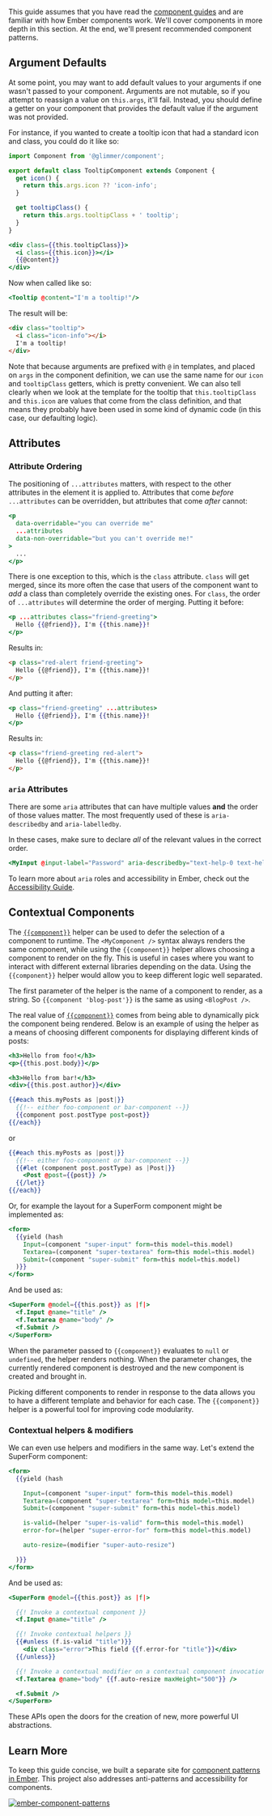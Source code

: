 This guide assumes that you have read the [component guides](../../components/)
and are familiar with how Ember components work. We'll cover components in more
depth in this section. At the end, we'll present recommended component patterns.

## Argument Defaults

At some point, you may want to add default values to your arguments if one
wasn't passed to your component. Arguments are not mutable, so if you attempt to
reassign a value on `this.args`, it'll fail. Instead, you should define a getter
on your component that provides the default value if the argument was not
provided.

For instance, if you wanted to create a tooltip icon that had a standard icon
and class, you could do it like so:

```javascript {data-filename=app/components/tooltip.js}
import Component from '@glimmer/component';

export default class TooltipComponent extends Component {
  get icon() {
    return this.args.icon ?? 'icon-info';
  }

  get tooltipClass() {
    return this.args.tooltipClass + ' tooltip';
  }
}
```

```handlebars {data-filename=app/components/tooltip.hbs}
<div class={{this.tooltipClass}}>
  <i class={{this.icon}}></i>
  {{@content}}
</div>
```

Now when called like so:

```handlebars
<Tooltip @content="I'm a tooltip!"/>
```

The result will be:

```html
<div class="tooltip">
  <i class="icon-info"></i>
  I'm a tooltip!
</div>
```

Note that because arguments are prefixed with `@` in templates, and placed on
`args` in the component definition, we can use the same name for our `icon` and
`tooltipClass` getters, which is pretty convenient. We can also tell clearly
when we look at the template for the tooltip that `this.tooltipClass` and
`this.icon` are values that come from the class definition, and that means they
probably have been used in some kind of dynamic code (in this case, our
defaulting logic).

## Attributes

### Attribute Ordering

The positioning of `...attributes` matters, with respect to the other attributes
in the element it is applied to. Attributes that come _before_ `...attributes`
can be overridden, but attributes that come _after_ cannot:

```handlebars
<p
  data-overridable="you can override me"
  ...attributes
  data-non-overridable="but you can't override me!"
>
  ...
</p>
```

There is one exception to this, which is the `class` attribute. `class` will get
merged, since its more often the case that users of the component want to _add_
a class than completely override the existing ones. For `class`, the order of
`...attributes` will determine the order of merging. Putting it before:

```handlebars
<p ...attributes class="friend-greeting">
  Hello {{@friend}}, I'm {{this.name}}!
</p>
```

Results in:

```html
<p class="red-alert friend-greeting">
  Hello {{@friend}}, I'm {{this.name}}!
</p>
```

And putting it after:

```handlebars
<p class="friend-greeting" ...attributes>
  Hello {{@friend}}, I'm {{this.name}}!
</p>
```

Results in:

```html
<p class="friend-greeting red-alert">
  Hello {{@friend}}, I'm {{this.name}}!
</p>
```

### `aria` Attributes

There are some `aria` attributes that can have multiple values **and** the order of those values matter.
The most frequently used of these is `aria-describedby` and `aria-labelledby`.

In these cases, make sure to declare _all_ of the relevant values in the correct order.

```handlebars
<MyInput @input-label="Password" aria-describedby="text-help-0 text-help-1" />
```

To learn more about `aria` roles and accessibility in Ember, check out the [Accessibility Guide](../../reference/accessibility-guide/).

## Contextual Components

The [`{{component}}`](https://api.emberjs.com/ember/4.11.0/classes/Ember.Templates.helpers/methods/component?anchor=component)
helper can be used to defer the selection of a component to runtime. The
`<MyComponent />` syntax always renders the same component, while using the
`{{component}}` helper allows choosing a component to render on the fly. This is
useful in cases where you want to interact with different external libraries
depending on the data. Using the `{{component}}` helper would allow you to keep
different logic well separated.

The first parameter of the helper is the name of a component to render, as a
string. So `{{component 'blog-post'}}` is the same as using `<BlogPost />`.

The real value of [`{{component}}`](https://api.emberjs.com/ember/4.11.0/classes/Ember.Templates.helpers/methods/component?anchor=component)
comes from being able to dynamically pick the component being rendered. Below is
an example of using the helper as a means of choosing different components for
displaying different kinds of posts:

```handlebars {data-filename=app/components/foo-component.hbs}
<h3>Hello from foo!</h3>
<p>{{this.post.body}}</p>
```

```handlebars {data-filename=app/components/bar-component.hbs}
<h3>Hello from bar!</h3>
<div>{{this.post.author}}</div>
```

```handlebars {data-filename=app/templates/index.hbs}
{{#each this.myPosts as |post|}}
  {{!-- either foo-component or bar-component --}}
  {{component post.postType post=post}}
{{/each}}
```

or

```handlebars {data-filename=app/templates/index.hbs}
{{#each this.myPosts as |post|}}
  {{!-- either foo-component or bar-component --}}
  {{#let (component post.postType) as |Post|}}
    <Post @post={{post}} />
  {{/let}}
{{/each}}
```

Or, for example the layout for a SuperForm component might be implemented as:

```handlebars {data-filename=app/components/super-form.hbs}
<form>
  {{yield (hash
    Input=(component "super-input" form=this model=this.model)
    Textarea=(component "super-textarea" form=this model=this.model)
    Submit=(component "super-submit" form=this model=this.model)
  )}}
</form>
```

And be used as:

```handlebars {data-filename=app/templates/index.hbs}
<SuperForm @model={{this.post}} as |f|>
  <f.Input @name="title" />
  <f.Textarea @name="body" />
  <f.Submit />
</SuperForm>
```

When the parameter passed to `{{component}}` evaluates to `null` or `undefined`,
the helper renders nothing. When the parameter changes, the currently rendered
component is destroyed and the new component is created and brought in.

Picking different components to render in response to the data allows you to
have a different template and behavior for each case. The `{{component}}` helper
is a powerful tool for improving code modularity.

### Contextual helpers & modifiers

We can even use helpers and modifiers in the same way. Let's extend the SuperForm component:

```handlebars {data-filename=app/components/super-form.hbs}
<form>
  {{yield (hash

    Input=(component "super-input" form=this model=this.model)
    Textarea=(component "super-textarea" form=this model=this.model)
    Submit=(component "super-submit" form=this model=this.model)

    is-valid=(helper "super-is-valid" form=this model=this.model)
    error-for=(helper "super-error-for" form=this model=this.model)

    auto-resize=(modifier "super-auto-resize")

  )}}
</form>
```

And be used as:

```handlebars {data-filename=app/templates/index.hbs}
<SuperForm @model={{this.post}} as |f|>

  {{! Invoke a contextual component }}
  <f.Input @name="title" />

  {{! Invoke contextual helpers }}
  {{#unless (f.is-valid "title")}}
    <div class="error">This field {{f.error-for "title"}}</div>
  {{/unless}}

  {{! Invoke a contextual modifier on a contextual component invocation }}
  <f.Textarea @name="body" {{f.auto-resize maxHeight="500"}} />

  <f.Submit />
</SuperForm>
```

These APIs open the doors for the creation of new, more powerful UI abstractions.

## Learn More

To keep this guide concise, we built a separate site for [component patterns in Ember](https://emberjs-1.gitbook.io/ember-component-patterns/).
This project also addresses anti-patterns and accessibility for components.

[![ember-component-patterns](/images/ember-component-patterns.png)](https://emberjs-1.gitbook.io/ember-component-patterns/)
